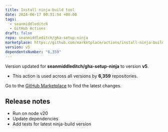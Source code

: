 ```yaml
---
title: Install ninja-build tool
date: 2024-06-17 00:51:54 +00:00
tags:
  - seanmiddleditch
  - GitHub Actions
draft: false
repo: seanmiddleditch/gha-setup-ninja
marketplace: https://github.com/marketplace/actions/install-ninja-build-tool
version: v5
dependentsNumber: "6,359"
---
```



Version updated for **seanmiddleditch/gha-setup-ninja** to version **v5**.
- This action is used across all versions by **6,359** repositories.

Go to the [GitHub Marketplace](https://github.com/marketplace/actions/install-ninja-build-tool) to find the latest changes.

## Release notes

- Run on node v20
- Update dependencies
- Add tests for latest ninja-build version
